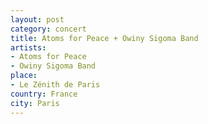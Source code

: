 ```yaml
---
layout: post
category: concert
title: Atoms for Peace + Owiny Sigoma Band
artists: 
- Atoms for Peace
- Owiny Sigoma Band
place: 
- Le Zénith de Paris
country: France
city: Paris
---
```


